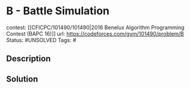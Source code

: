 # B - Battle Simulation

contest: [[CFICPC/101490/101490|2016 Benelux Algorithm Programming Contest (BAPC 16)]]
url: https://codeforces.com/gym/101490/problem/B
Status: #UNSOLVED
Tags: #

## Description

## Solution

